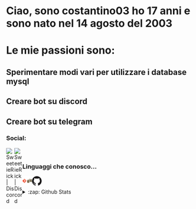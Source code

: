 # Ciao, sono costantino03 ho 17 anni e sono nato nel 14 agosto del 2003
# Le mie passioni sono:
## Sperimentare modi vari per utilizzare i database mysql
## Creare bot su discord
## Creare bot su telegram
### Social:

[<img align="left" alt="SweetieRick | Discord" width="22px" src="https://cdn.jsdelivr.net/npm/simple-icons@v3/icons/discord.svg" />][discord]
[<img align="left" alt="SweetieRick | Discord" width="22px" src="https://cdn.jsdelivr.net/npm/simple-icons@v3/icons/telegram.svg" />][telegram]
<br />
### Linguaggi che conosco...
<img align="left" alt="Git" width="26px" src="https://raw.githubusercontent.com/github/explore/80688e429a7d4ef2fca1e82350fe8e3517d3494d/topics/git/git.png" />
<img align="left" alt="GitHub" width="26px" src="https://raw.githubusercontent.com/github/explore/78df643247d429f6cc873026c0622819ad797942/topics/github/github.png" />
<br />
<br />
<details>
  <summary>:zap: Github Stats</summary>

  <img align="left" alt="Github Stats" src="https://github-readme-stats.codestackr.vercel.app/api?username=costantino03&show_icons=true&hide_border=true" />

</details>


[discord]: https://github.com/costantino03
[telegram]: https://t.me/costantino03
